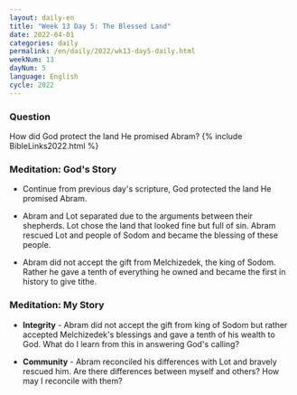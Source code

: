 ```yaml
---
layout: daily-en
title: "Week 13 Day 5: The Blessed Land"
date: 2022-04-01
categories: daily
permalink: /en/daily/2022/wk13-day5-daily.html
weekNum: 13
dayNum: 5
language: English
cycle: 2022
---
```

### Question     
How did God protect the land He promised Abram?
{% include BibleLinks2022.html %} 

### Meditation: God's Story   
+ Continue from previous day's scripture, God protected the land He promised Abram. 

+ Abram and Lot separated due to the arguments between their shepherds. Lot chose the land that looked fine but full of sin. Abram rescued Lot and people of Sodom and became the blessing of these people. 

+ Abram did not accept the gift from Melchizedek, the king of Sodom. Rather he gave a tenth of everything he owned and became the first in history to give tithe. 

### Meditation: My Story   
+ **Integrity** - Abram did not accept the gift from king of Sodom but rather accepted Melchizedek's blessings and gave a tenth of his wealth to God. What do I learn from this in answering God's calling? 

+ **Community** - Abram reconciled his differences with Lot and bravely rescued him. Are there differences between myself and others? How may I reconcile with them? 
